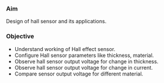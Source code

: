 ### Aim 
Design of hall sensor and its applications.

### Objective  
- Understand working of Hall effect sensor.
- Configure Hall sensor parameters like thickness, material. 
- Observe hall sensor output voltage for change in thickness.
- Observe hall sensor output voltage for change in current.
- Compare sensor output voltage for different material.


